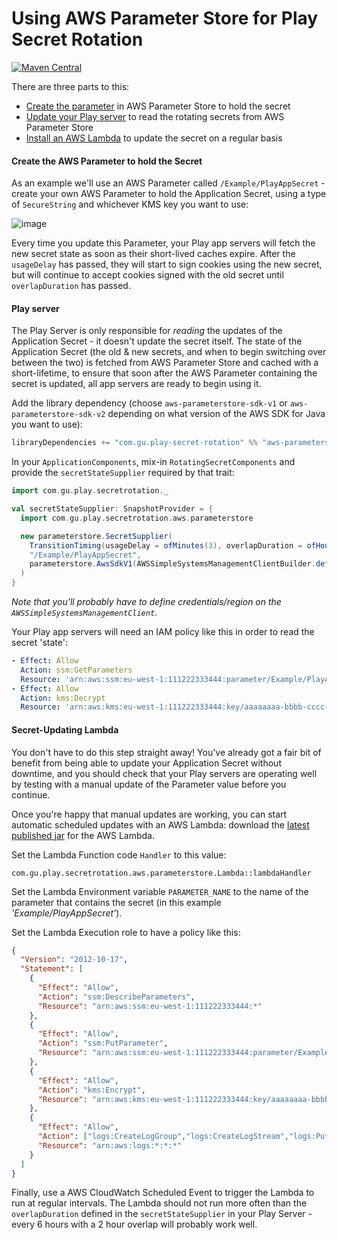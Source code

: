 Using AWS Parameter Store for Play Secret Rotation
=======

[![Maven Central](https://maven-badges.herokuapp.com/maven-central/com.gu.play-secret-rotation/aws-parameterstore_2.12/badge.svg)](https://maven-badges.herokuapp.com/maven-central/com.gu.play-secret-rotation/aws-parameterstore_2.12)

There are three parts to this:

* [Create the parameter](#create-the-aws-parameter-to-hold-the-secret) in AWS Parameter Store to hold the secret
* [Update your Play server](#play-server) to read the rotating secrets from AWS Parameter Store
* [Install an AWS Lambda](#secret-updating-lambda) to update the secret on a regular basis

#### Create the AWS Parameter to hold the Secret

As an example we'll use an AWS Parameter called `/Example/PlayAppSecret` - create your own
AWS Parameter to hold the Application Secret, using a type of `SecureString` and whichever
KMS key you want to use:

![image](https://user-images.githubusercontent.com/52038/39054128-b6dd60b6-44a8-11e8-9cf2-2137bc3a3361.png)

Every time you update this Parameter, your Play app servers will fetch the new secret state
as soon as their short-lived caches expire. After the `usageDelay` has passed, they will
start to sign cookies using the new secret, but will continue to accept cookies signed
with the old secret until `overlapDuration` has passed.

#### Play server

The Play Server is only responsible for _reading_ the updates of the Application Secret - it
doesn't update the secret itself. The state of the Application Secret (the old & new secrets,
and when to begin switching over between the two) is fetched from AWS Parameter Store and cached
with a short-lifetime, to ensure that soon after the AWS Parameter containing the secret is updated,
all app servers are ready to begin using it.

Add the library dependency (choose `aws-parameterstore-sdk-v1` or `aws-parameterstore-sdk-v2`
depending on what version of the AWS SDK for Java you want to use):

```scala
libraryDependencies += "com.gu.play-secret-rotation" %% "aws-parameterstore-sdk-v1" % "0.14"
```

In your `ApplicationComponents`, mix-in `RotatingSecretComponents` and provide the `secretStateSupplier`
required by that trait:

```scala
import com.gu.play.secretrotation._

val secretStateSupplier: SnapshotProvider = {
  import com.gu.play.secretrotation.aws.parameterstore

  new parameterstore.SecretSupplier(
    TransitionTiming(usageDelay = ofMinutes(3), overlapDuration = ofHours(2)),
    "/Example/PlayAppSecret",
    parameterstore.AwsSdkV1(AWSSimpleSystemsManagementClientBuilder.defaultClient())
  )
}
```

_Note that you'll probably have to define credentials/region on the `AWSSimpleSystemsManagementClient`_.

Your Play app servers will need an IAM policy like this in order
to read the secret 'state':

```yaml
- Effect: Allow
  Action: ssm:GetParameters
  Resource: 'arn:aws:ssm:eu-west-1:111222333444:parameter/Example/PlayAppSecret'
- Effect: Allow
  Action: kms:Decrypt
  Resource: 'arn:aws:kms:eu-west-1:111222333444:key/aaaaaaaa-bbbb-cccc-dddd-eeeeeeeeeeee'
```

#### Secret-Updating Lambda

You don't have to do this step straight away! You've already got a
fair bit of benefit from being able to update your Application Secret
without downtime, and you should check that your Play servers are
operating well by testing with a manual update of the Parameter
value before you continue.

Once you're happy that manual updates are working, you can start
automatic scheduled updates with an AWS Lambda: download the [latest published jar](https://search.maven.org/remote_content?g=com.gu.play-secret-rotation&a=aws-parameterstore-lambda_2.12&v=LATEST)
for the AWS Lambda.

Set the Lambda Function code `Handler` to this value:

```
com.gu.play.secretrotation.aws.parameterstore.Lambda::lambdaHandler
```

Set the Lambda Environment variable `PARAMETER_NAME` to the name of the
parameter that contains the secret (in this example _'Example/PlayAppSecret'_).

Set the Lambda Execution role to have a policy like this:

```json
{
  "Version": "2012-10-17",
  "Statement": [
    {
      "Effect": "Allow",
      "Action": "ssm:DescribeParameters",
      "Resource": "arn:aws:ssm:eu-west-1:111222333444:*"
    },
    {
      "Effect": "Allow",
      "Action": "ssm:PutParameter",
      "Resource": "arn:aws:ssm:eu-west-1:111222333444:parameter/Example/PlayAppSecret"
    },
    {
      "Effect": "Allow",
      "Action": "kms:Encrypt",
      "Resource": "arn:aws:kms:eu-west-1:111222333444:key/aaaaaaaa-bbbb-cccc-dddd-eeeeeeeeeeee"
    },
    {
      "Effect": "Allow",
      "Action": ["logs:CreateLogGroup","logs:CreateLogStream","logs:PutLogEvents"],
      "Resource": "arn:aws:logs:*:*:*"
    }
  ]
}
```

Finally, use a AWS CloudWatch Scheduled Event to trigger the Lambda to run at regular intervals.
The Lambda should not run more often than the `overlapDuration` defined in the `secretStateSupplier`
in your Play Server - every 6 hours with a 2 hour overlap will probably work well.
